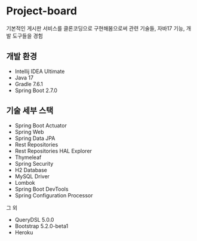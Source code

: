 # Project-board
기본적인 게시판 서비스를 클론코딩으로 구현해봄으로써 관련 기술들, 자바17 기능, 개발 도구들을 경험

## 개발 환경

* Intellij IDEA Ultimate
* Java 17
* Gradle 7.6.1
* Spring Boot 2.7.0

## 기술 세부 스택

* Spring Boot Actuator
* Spring Web
* Spring Data JPA
* Rest Repositories
* Rest Repositories HAL Explorer
* Thymeleaf
* Spring Security
* H2 Database
* MySQL Driver
* Lombok
* Spring Boot DevTools
* Spring Configuration Processor

그 외

* QueryDSL 5.0.0
* Bootstrap 5.2.0-beta1
* Heroku
